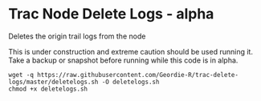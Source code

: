 # Trac Node Delete Logs - alpha
Deletes the origin trail logs from the node

This is under construction and extreme caution should be used running it.  Take a backup or snapshot before running while this code is in alpha.

```
wget -q https://raw.githubusercontent.com/Geordie-R/trac-delete-logs/master/deletelogs.sh -O deletelogs.sh
chmod +x deletelogs.sh
```

